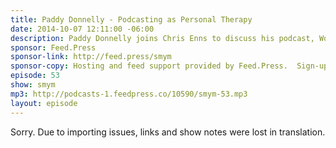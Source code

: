 ```yaml
---
title: Paddy Donnelly - Podcasting as Personal Therapy
date: 2014-10-07 12:11:00 -06:00
description: Paddy Donnelly joins Chris Enns to discuss his podcast, Working Out, and the tensions of having a business or job along with a side business that is your passion.
sponsor: Feed.Press
sponsor-link: http://feed.press/smym
sponsor-copy: Hosting and feed support provided by Feed.Press.  Sign-up today and try FeedPress on a 14 day trial (no contracts or commitments). Use promo code "smym" during checkout to get 10% off your first year.
episode: 53
show: smym
mp3: http://podcasts-1.feedpress.co/10590/smym-53.mp3
layout: episode
---
```


Sorry. Due to importing issues, links and show notes were lost in translation.
